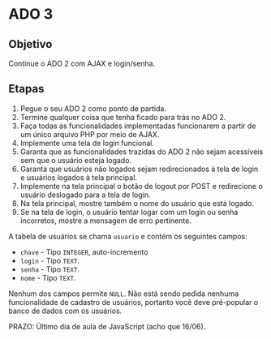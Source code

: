 # ADO 3

## Objetivo

Continue o ADO 2 com AJAX e login/senha.

## Etapas

1. Pegue o seu ADO 2 como ponto de partida.
2. Termine qualquer coisa que tenha ficado para trás no ADO 2.
3. Faça todas as funcionalidades implementadas funcionarem a partir de um único arquivo PHP por meio de AJAX.
4. Implemente uma tela de login funcional.
5. Garanta que as funcionalidades trazidas do ADO 2 não sejam acessíveis sem que o usuário esteja logado.
6. Garanta que usuários não logados sejam redirecionados à tela de login e usuários logados à tela principal.
7. Implemente na tela principal o botão de logout por POST e redirecione o usuário deslogado para a tela de login.
8. Na tela principal, mostre também o nome do usuário que está logado.
9. Se na tela de login, o usuário tentar logar com um login ou senha incorretos, mostre a mensagem de erro pertinente.

A tabela de usuários se chama `usuario` e contém os seguintes campos:

* `chave` - Tipo `INTEGER`, auto-incremento
* `login` - Tipo `TEXT`.
* `senha` - Tipo `TEXT`.
* `nome` - Tipo `TEXT`.

Nenhum dos campos permite `NULL`. Não está sendo pedida nenhuma funcionalidade de cadastro de usuários, portanto você deve pré-popular o banco de dados com os usuários.

PRAZO: Último dia de aula de JavaScript (acho que 16/06).

